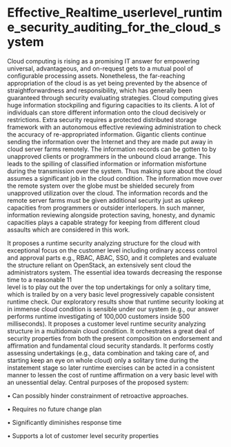 # Effective_Realtime_userlevel_runtime_security_auditing_for_the_cloud_system

Cloud computing is rising as a promising IT answer for empowering universal, advantageous, and on-request gets to a mutual pool of configurable processing assets. Nonetheless, the far-reaching appropriation of the cloud is as yet being prevented by the absence of straightforwardness and responsibility, which has generally been guaranteed through security evaluating strategies. Cloud computing gives huge information stockpiling and figuring capacities to its clients. A lot of individuals can store different information onto the cloud decisively or restrictions. Extra security requires a protected distributed storage framework with an autonomous effective reviewing administration to check the accuracy of re-appropriated information. Gigantic clients continue sending the information over the Internet and they are made put away in cloud server farms remotely. The information records can be gotten to by unapproved clients or programmers in the unbound cloud arrange. This leads to the spilling of classified information or information misfortune during the transmission over the system. Thus making sure about the cloud assumes a significant job in the cloud condition. The information move over the remote system over the globe must be shielded securely from unapproved utilization over the cloud. The information records and the remote server farms must be given additional security just as upkeep capacities from programmers or outsider interlopers. In such manner, information reviewing alongside protection saving, honesty, and dynamic capacities plays a capable strategy for keeping from different cloud assaults which are considered in this work. 

It proposes a runtime security analyzing structure for the cloud with exceptional focus on the customer level including ordinary access control and approval parts e.g., RBAC, ABAC, SSO, and it completes and evaluate the structure reliant on OpenStack, an extensively sent cloud the administrators system. The essential idea towards decreasing the response time to a reasonable 
11  
level is to play out the over the top undertakings for only a solitary time, which is trailed by on a very basic level progressively capable consistent runtime check. Our exploratory results show that runtime security looking at in immense cloud condition is sensible under our system (e.g., our answer performs runtime investigating of 100,000 customers inside 500 milliseconds). 
It proposes a customer level runtime security analyzing structure in a multidomain cloud condition. It orchestrates a great deal of security properties from both the present composition on endorsement and affirmation and fundamental cloud security standards. It performs costly assessing undertakings (e.g., data combination and taking care of, and starting keep an eye on whole cloud) only a solitary time during the instatement stage so later runtime exercises can be acted in a consistent manner to lessen the cost of runtime affirmation on a very basic level with an unessential delay. 
Central purposes of the proposed system: 
 
• Can possibly hinder constrainment of retroactive approaches. 
 
• Requires no future change plan 
 
• Significantly diminishes response time 
 
• Supports a lot of customer level security properties 
